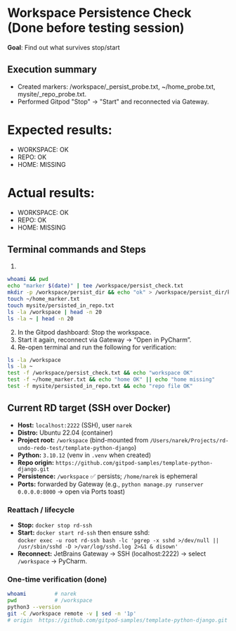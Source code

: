 # Workspace Persistence Check (Done before testing session)

**Goal**: Find out what survives stop/start

## Execution summary
- Created markers: /workspace/_persist_probe.txt, ~/home_probe.txt, mysite/_repo_probe.txt.
- Performed Gitpod "Stop" -> "Start" and reconnected via Gateway.

# Expected results: 
- WORKSPACE: OK
- REPO: OK
- HOME: MISSING

# Actual results:
- WORKSPACE: OK
- REPO: OK
- HOME: MISSING

## Terminal commands and Steps

1.
```bash
whoami && pwd
echo "marker $(date)" | tee /workspace/persist_check.txt
mkdir -p /workspace/persist_dir && echo "ok" > /workspace/persist_dir/keep.txt
touch ~/home_marker.txt
touch mysite/persisted_in_repo.txt
ls -la /workspace | head -n 20
ls -la ~ | head -n 20
```

2. In the Gitpod dashboard: Stop the workspace.
3. Start it again, reconnect via Gateway → “Open in PyCharm”.
3. Re-open terminal and run the following for verification:

```bash
ls -la /workspace
ls -la ~
test -f /workspace/persist_check.txt && echo "workspace OK"
test -f ~/home_marker.txt && echo "home OK" || echo "home missing"
test -f mysite/persisted_in_repo.txt && echo "repo file OK"
```

## Current RD target (SSH over Docker)

- **Host:** `localhost:2222` (SSH), user `narek`
- **Distro:** Ubuntu 22.04 (container)
- **Project root:** `/workspace` (bind-mounted from `/Users/narek/Projects/rd-undo-redo-test/template-python-django`)
- **Python:** `3.10.12` (venv in `.venv` when created)
- **Repo origin:** `https://github.com/gitpod-samples/template-python-django.git`
- **Persistence:** `/workspace` ✅ persists; `/home/narek` is ephemeral
- **Ports:** forwarded by Gateway (e.g., `python manage.py runserver 0.0.0.0:8000` → open via Ports toast)

### Reattach / lifecycle
- **Stop:** `docker stop rd-ssh`
- **Start:** `docker start rd-ssh` then ensure sshd:  
  `docker exec -u root rd-ssh bash -lc 'pgrep -x sshd >/dev/null || /usr/sbin/sshd -D >/var/log/sshd.log 2>&1 & disown'`
- **Reconnect:** JetBrains Gateway → SSH (localhost:2222) → select `/workspace` → PyCharm.

### One-time verification (done)
```bash
whoami         # narek
pwd            # /workspace
python3 --version
git -C /workspace remote -v | sed -n '1p'
# origin  https://github.com/gitpod-samples/template-python-django.git (fetch)
